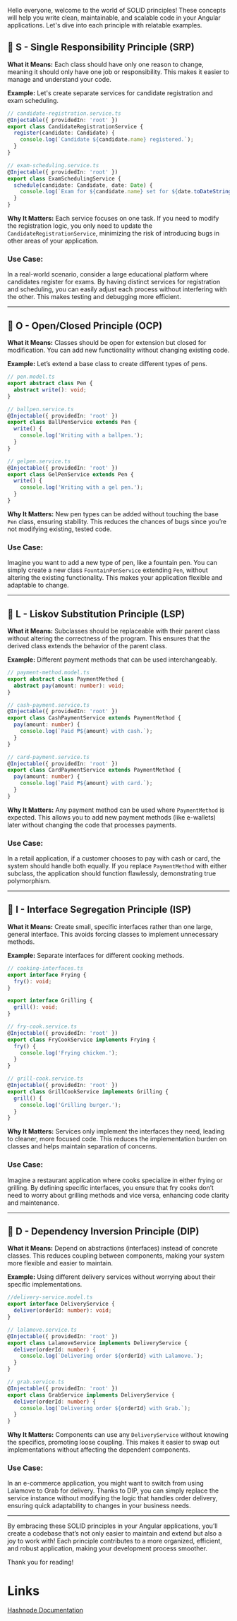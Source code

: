 Hello everyone, welcome to the world of SOLID principles! These concepts will help you write clean, maintainable, and scalable code in your Angular applications. Let's dive into each principle with relatable examples.

## 🔹 S - Single Responsibility Principle (SRP)

**What it Means:** Each class should have only one reason to change, meaning it should only have one job or responsibility. This makes it easier to manage and understand your code.

**Example:** Let's create separate services for candidate registration and exam scheduling.

```typescript
// candidate-registration.service.ts
@Injectable({ providedIn: 'root' })
export class CandidateRegistrationService {
  register(candidate: Candidate) {
    console.log(`Candidate ${candidate.name} registered.`);
  }
}

// exam-scheduling.service.ts
@Injectable({ providedIn: 'root' })
export class ExamSchedulingService {
  schedule(candidate: Candidate, date: Date) {
    console.log(`Exam for ${candidate.name} set for ${date.toDateString()}.`);
  }
}
```

**Why It Matters:** Each service focuses on one task. If you need to modify the registration logic, you only need to update the `CandidateRegistrationService`, minimizing the risk of introducing bugs in other areas of your application.

### **Use Case:**

In a real-world scenario, consider a large educational platform where candidates register for exams. By having distinct services for registration and scheduling, you can easily adjust each process without interfering with the other. This makes testing and debugging more efficient.

---

## 🔹 O - Open/Closed Principle (OCP)

**What it Means:** Classes should be open for extension but closed for modification. You can add new functionality without changing existing code.

**Example:** Let’s extend a base class to create different types of pens.

```typescript
// pen.model.ts
export abstract class Pen {
  abstract write(): void;
}

// ballpen.service.ts
@Injectable({ providedIn: 'root' })
export class BallPenService extends Pen {
  write() {
    console.log('Writing with a ballpen.');
  }
}

// gelpen.service.ts
@Injectable({ providedIn: 'root' })
export class GelPenService extends Pen {
  write() {
    console.log('Writing with a gel pen.');
  }
}
```

**Why It Matters:** New pen types can be added without touching the base `Pen` class, ensuring stability. This reduces the chances of bugs since you’re not modifying existing, tested code.

### **Use Case:**

Imagine you want to add a new type of pen, like a fountain pen. You can simply create a new class `FountainPenService` extending `Pen`, without altering the existing functionality. This makes your application flexible and adaptable to change.

---

## 🔹 L - Liskov Substitution Principle (LSP)

**What it Means:** Subclasses should be replaceable with their parent class without altering the correctness of the program. This ensures that the derived class extends the behavior of the parent class.

**Example:** Different payment methods that can be used interchangeably.

```typescript
// payment-method.model.ts
export abstract class PaymentMethod {
  abstract pay(amount: number): void;
}

// cash-payment.service.ts
@Injectable({ providedIn: 'root' })
export class CashPaymentService extends PaymentMethod {
  pay(amount: number) {
    console.log(`Paid ₱${amount} with cash.`);
  }
}

// card-payment.service.ts
@Injectable({ providedIn: 'root' })
export class CardPaymentService extends PaymentMethod {
  pay(amount: number) {
    console.log(`Paid ₱${amount} with card.`);
  }
}
```

**Why It Matters:** Any payment method can be used where `PaymentMethod` is expected. This allows you to add new payment methods (like e-wallets) later without changing the code that processes payments.

### **Use Case:**

In a retail application, if a customer chooses to pay with cash or card, the system should handle both equally. If you replace `PaymentMethod` with either subclass, the application should function flawlessly, demonstrating true polymorphism.

---

## 🔹 I - Interface Segregation Principle (ISP)

**What it Means:** Create small, specific interfaces rather than one large, general interface. This avoids forcing classes to implement unnecessary methods.

**Example:** Separate interfaces for different cooking methods.

```typescript
// cooking-interfaces.ts
export interface Frying {
  fry(): void;
}

export interface Grilling {
  grill(): void;
}

// fry-cook.service.ts
@Injectable({ providedIn: 'root' })
export class FryCookService implements Frying {
  fry() {
    console.log('Frying chicken.');
  }
}

// grill-cook.service.ts
@Injectable({ providedIn: 'root' })
export class GrillCookService implements Grilling {
  grill() {
    console.log('Grilling burger.');
  }
}
```

**Why It Matters:** Services only implement the interfaces they need, leading to cleaner, more focused code. This reduces the implementation burden on classes and helps maintain separation of concerns.

### **Use Case:**

Imagine a restaurant application where cooks specialize in either frying or grilling. By defining specific interfaces, you ensure that fry cooks don’t need to worry about grilling methods and vice versa, enhancing code clarity and maintenance.

---

## 🔹 D - Dependency Inversion Principle (DIP)

**What it Means:** Depend on abstractions (interfaces) instead of concrete classes. This reduces coupling between components, making your system more flexible and easier to maintain.

**Example:** Using different delivery services without worrying about their specific implementations.

```typescript
//delivery-service.model.ts
export interface DeliveryService {
  deliver(orderId: number): void;
}

// lalamove.service.ts
@Injectable({ providedIn: 'root' })
export class LalamoveService implements DeliveryService {
  deliver(orderId: number) {
    console.log(`Delivering order ${orderId} with Lalamove.`);
  }
}

// grab.service.ts
@Injectable({ providedIn: 'root' })
export class GrabService implements DeliveryService {
  deliver(orderId: number) {
    console.log(`Delivering order ${orderId} with Grab.`);
  }
}
```

**Why It Matters:** Components can use any `DeliveryService` without knowing the specifics, promoting loose coupling. This makes it easier to swap out implementations without affecting the dependent components.

### **Use Case:**

In an e-commerce application, you might want to switch from using Lalamove to Grab for delivery. Thanks to DIP, you can simply replace the service instance without modifying the logic that handles order delivery, ensuring quick adaptability to changes in your business needs.

---

By embracing these SOLID principles in your Angular applications, you’ll create a codebase that’s not only easier to maintain and extend but also a joy to work with! Each principle contributes to a more organized, efficient, and robust application, making your development process smoother.

Thank you for reading!

# Links
[Hashnode Documentation](https://noesamae.hashnode.dev/activity-25-solid-principles-in-angular)
